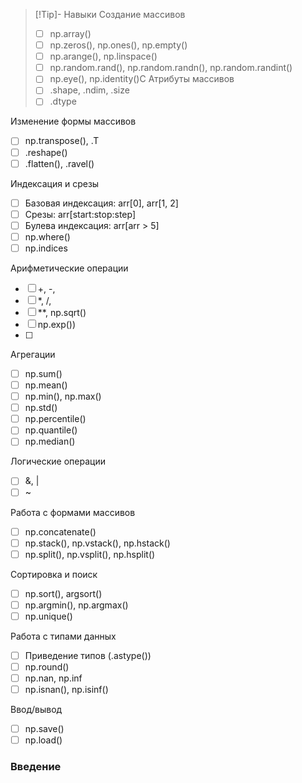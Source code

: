 >[!Tip]- Навыки
>Создание массивов
>- [ ] np.array()
>- [ ] np.zeros(), np.ones(), np.empty()
>- [ ] np.arange(), np.linspace()
>- [ ] np.random.rand(), np.random.randn(), np.random.randint()
>- [ ] np.eye(), np.identity()С
>Атрибуты массивов
>- [ ] .shape, .ndim, .size
>- [ ] .dtype

Изменение формы массивов
- [ ] np.transpose(), .T
- [ ] .reshape()
- [ ] .flatten(), .ravel()

Индексация и срезы
- [ ] Базовая индексация: arr[0], arr[1, 2]
- [ ] Срезы: arr[start:stop:step]
- [ ] Булева индексация: arr[arr > 5]
- [ ] np.where()
- [ ] np.indices

Арифметические операции
- [ ] +, -, 
- [ ] *, /, 
- [ ] **, np.sqrt()
- [ ] np.exp())
- [ ] 
Агрегации
- [ ] np.sum()
- [ ] np.mean()
- [ ] np.min(), np.max()
- [ ] np.std()
- [ ] np.percentile()
- [ ] np.quantile()
- [ ] np.median()

Логические операции
- [ ] &, |
- [ ] ~

Работа с формами массивов
- [ ] np.concatenate()
- [ ] np.stack(), np.vstack(), np.hstack()
- [ ] np.split(), np.vsplit(), np.hsplit()

Сортировка и поиск
- [ ] np.sort(), argsort()
- [ ] np.argmin(), np.argmax()
- [ ] np.unique()

Работа с типами данных
- [ ] Приведение типов (.astype())
- [ ] np.round()
- [ ] np.nan, np.inf
- [ ] np.isnan(), np.isinf()

Ввод/вывод
- [ ] np.save()
- [ ] np.load()

### Введение

### 